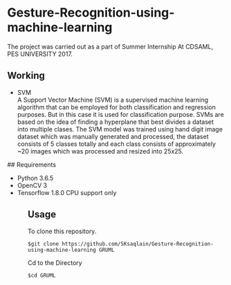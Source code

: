 # Gesture-Recognition-using-machine-learning
 The project was carried out as a part of Summer Internship At CDSAML, PES UNIVERSITY 2017.
## Working
<ul type=1>
 <li>SVM</li> 
A Support Vector Machine (SVM) is a supervised machine learning algorithm that can be employed for both classification and regression purposes.
 But in this case it is used for classification purpose. SVMs are based on the idea of finding a hyperplane that best divides a dataset into multiple clases. The SVM model was trained using hand digit image dataset which was manually generated and processed, the dataset consists of 5 classes totally and each class consists of approximately ~20 images which was processed and resized into 25x25.<br/>
 
</ul>
## Requirements
<ul type=1>
    <li>Python 3.6.5</li>
    <li>OpenCV 3</li>
    <li>Tensorflow 1.8.0 CPU support only</li> 
 <ul>
    
## Usage
To clone this repository.
```
$git clone https://github.com/SKsaqlain/Gesture-Recognition-using-machine-learning GRUML
```
Cd to  the Directory
```
$cd GRUML
```
